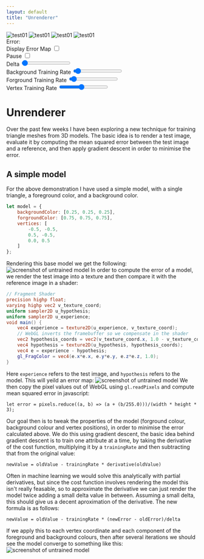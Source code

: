 ```yaml
---
layout: default
title: "Unrenderer"
---
```

<div class="unrenderer">
<canvas id="demo02_canvas" width="512px" height="512px">
</canvas>
<div class="unrender_image_container">
	<img src="/assets/img/unrender01.jpg" alt="test01" onclick="switchModel(0)"/>
	<img src="/assets/img/unrender02.jpg" alt="test01" onclick="switchModel(1)"/>
	<img src="/assets/img/unrender03.jpg" alt="test01" onclick="switchModel(2)"/>
	<img src="/assets/img/unrender04.jpg" alt="test01" onclick="switchModel(3)"/>
</div>
<div class="unrender_control_continer">
	<span id="unrender_error"> Error: </span><br>
	<label for="unrender_display_error"> Display Error Map </label>
	<input type="checkbox" id="unrender_display_error" value="true">
	<br>
	<label for="unrender_pause"> Pause </label>
	<input type="checkbox" id="unrender_pause" value="true">
	<br>
	<label for="delta"> Delta </label>
	<input type="range" min="1" max="511" value="2" class="slider" id="delta">
	<br>
	<label for="bg_train"> Background Training Rate </label>
	<input type="range" min="1" max="200" value="10" class="slider" id="bg_train">
	<br>
	<label for="fg_train"> Forground Training Rate </label>
	<input type="range" min="1" max="200" value="10" class="slider" id="fg_train">
	<br>
	<label for="vert_rain"> Vertex Training Rate </label>
	<input type="range" min="1" max="200" value="90" class="slider" id="vert_train">
	<br>
</div>
</div>
<script src="/assets/js/webgl-debug.js"></script>
<script src="/assets/js/posts/demo02.js"></script>

# Unrenderer
Over the past few weeks I have been exploring a new technique for training triangle
meshes from 3D models. The basic idea is to render a test image, evaluate it by
computing the mean squared error between the test image and a reference, and then
apply gradient descent in order to minimise the error.

## A simple model
For the above demonstration I have used a simple model, with a single triangle, a foreground color,
and a background color.
```js
let model = {
	backgroundColor: [0.25, 0.25, 0.25],
	forgroundColor: [0.75, 0.75, 0.75],
	vertices: [
		-0.5, -0.5,
		0.5, -0.5,
		0.0, 0.5
	]
};
```
Rendering this base model we get the following:
<img src="/assets/img/posts/unrender01/screenshot_untrained.png"
	alt="screenshot of untrained model" class="unrender_screenshot"/>
In order to compute the error of a model, we render the test image into a texture 
and then compare it with the reference image in a shader:
```glsl
// Fragment Shader
precision highp float;
varying highp vec2 v_texture_coord;
uniform sampler2D u_hypothesis;
uniform sampler2D u_experience;
void main() {
	vec4 experience = texture2D(u_experience, v_texture_coord);
	// WebGL inverts the framebuffer so we compensate in the shader
	vec2 hypothesis_coords = vec2(v_texture_coord.x, 1.0 - v_texture_coord.y);
	vec4 hypothesis = texture2D(u_hypothesis, hypothesis_coords);
	vec4 e = experience - hypothesis;
	gl_FragColor = vec4(e.x*e.x, e.y*e.y, e.z*e.z, 1.0);
}
```
Here `experience` refers to the test image, and `hypothesis` refers to the model. 
This will yeild an error map:
<img src="/assets/img/posts/unrender01/screenshot_error.png"
	alt="screenshot of untrained model" class="unrender_screenshot"/>
We then copy the pixel values out of WebGL using `gl.readPixels` and compute
mean squared error in javascript:
```
let error = pixels.reduce((a, b) => (a + (b/255.0)))/(width * height * 3);
```
Our goal then is to tweak the properties of the model (forground colour,
background colour and vertex positions), in order to minimise the error calculated above.
We do this using gradient descent, the basic idea behind gradient descent is to train
one attribute at a time, by taking the derivative of the cost function, multiplying 
it by a `trainingRate` and then subtracting that from the original value:
```
newValue = oldValue - trainingRate * derivative(oldValue)
```
Often in machine learning we would solve this analytically with partial derivatives,
but since the cost function involves rendering the model this isn't really feasable,
so to approximate the derivative we can just render the model twice adding a small delta
value in between. Assuming a small delta, this should give us a decent aproximation of
the derivative. The new formula is as follows:
```
newValue = oldValue - trainingRate * (newError - oldError)/delta
```
If we apply this to each vertex coordinate and each component of the foreground and 
background colours, then after several iterations we should see the model converge
to something like this:
<img src="/assets/img/posts/unrender01/screenshot_result.png"
	alt="screenshot of untrained model" class="unrender_screenshot"/>
